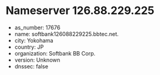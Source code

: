 # Nameserver 126.88.229.225

* as_number: 17676
* name: softbank126088229225.bbtec.net.
* city: Yokohama
* country: JP
* organization: Softbank BB Corp.
* version: Unknown
* dnssec: false
